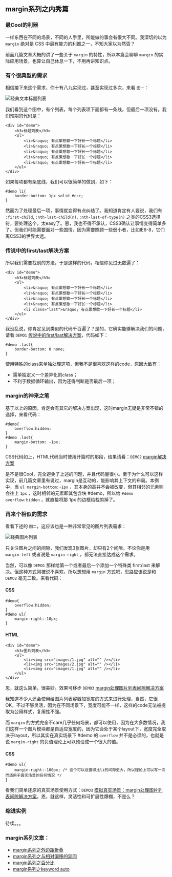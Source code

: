 ## margin系列之内秀篇

### 最Cool的利器

一样东西在不同的场景，不同的人手里，所能做的事会有很大不同。我深切的以为 `margin` 绝对是 CSS 中最有能力的利器之一，不知大家以为然否？

前面几篇文章大概的讲了一些关于 `margin` 的特性，所以本篇会聊聊 `margin` 的实际应用场景，也算让自己休息一下，不用再讲知识点。

### 有个很典型的需求

<!--more-->

相信接下来这个需求，你十有八九实现过，甚至实现过多次，来看 `图一`：

![经典文本标题列表](http://demo.doyoe.com/css/margin/images/text-list.png)

我们看到这个图中，有个列表，每个列表项下面都有一条线，但最后一项没有。我们预期的代码是：

    <div id="demo">
        <h3>标题列表</h3>
        <ul>
            <li>&raquo; 有点累想歇一下好长一个标题</li>
            <li>&raquo; 有点累想歇一下好长一个标题</li>
            <li>&raquo; 有点累想歇一下好长一个标题</li>
            <li>&raquo; 有点累想歇一下好长一个标题</li>
            <li>&raquo; 有点累想歇一下好长一个标题</li>
        </ul>
    </div>

如果每项都有条底线，我们可以很简单的做到，如下：

    #demo li{
        border-bottom: 1px solid #ccc;
    }

然而为了处理最后一项，事情就变得有点纠结了。我知道肯定有人要说，我们有 `:first-child`, `:nth-last-child(n)`, `:nth-last-of-type(n)` 之类的CSS3选择符，要处理这个，太easy了。恩，我也不得不承认，CSS3确认让事情变得简单多了。但我们可能需要面对一些国情，因为需要照顾一些弱小者，比如IE6-8，它们离CSS3的世界太远。

### 传说中的first/last解决方案

所以我们需要找别的方法，于是这样的代码，相信你见过无数遍了：

    <div id="demo">
        <h3>标题列表</h3>
        <ul>
            <li>&raquo; 有点累想歇一下好长一个标题</li>
            <li>&raquo; 有点累想歇一下好长一个标题</li>
            <li>&raquo; 有点累想歇一下好长一个标题</li>
            <li>&raquo; 有点累想歇一下好长一个标题</li>
            <li class="last">&raquo; 有点累想歇一下好长一个标题</li>
        </ul>
    </div>

我没乱说，你肯定见到类似的代码千百遍了？是的，它确实能够解决我们的问题，请看 `DEMO1` [传说中的first/last解决方案](http://demo.doyoe.com/css/margin/text-list-add-class-solution.htm)，代码如下：
	
	#demo .last{
        border-bottom: 0 none;
    }

使用特殊的class来单独处理这项，但我不是很喜欢这样的code，原因大致有：

* 需单独定义一个差异化的class；
* 不利于数据循环输出，因为还得判断是否最后一项；

### margin的神来之笔

基于以上的原因，肯定会有其它的解决方案出现，这时margin无疑是非常不错的选择，来看代码：

	#demo{
        overflow:hidden;
    }
    #demo .last{
        margin-bottom: -1px;
    }

CSS代码如上，HTML代码当时使用开篇时的那段，结果请看：`DEMO2` [margin解决方案](http://demo.doyoe.com/css/margin/text-list.htm)

是不是很Cool，完全避免了上述的问题，并且代码量很小。至于为什么可以这样实现，前几篇文章里有说过，margin是互动的，能影响其上下文的布局。本例中，当 `ul margin-bottom:-1px` ，其本身的高并不会被改变，但其相邻的元素则会往上 `1px` ，这时相邻的元素即其包含块 #demo，所以给 `#demo overflow:hidden` ，就直接将那 1px 的边框给裁剪掉了。

### 再来个相似的需求

看看下述的 `图二`，这应该也是一种非常常见的图片列表需求：

![经典图片列表](http://demo.doyoe.com/css/margin/images/img-list.png)

只关注图片之间的间隙，我们发现3张图片，却只有2个间隙。不论你是用 `margin-left` 或者说是 `margin-right` ，都无法直接达成这个需求。

当然，可以像 `DEMO1` 那样给第一个或者最后一个添加一个特殊类 first/last 来解决。但这种方式刚被说不喜欢，所以想想用 `margin` 方式吧，思路应该说是和 `DEMO2` 毫无二致。来看代码：

#### CSS

	#demo{
        overflow:hidden;
    }
    #demo ul{
        margin-right:-10px;
    }

#### HTML

    <div id="demo">
        <h3>图片列表</h3>
		<ul>
            <li><img src="images/1.jpg" alt="" /></li>
            <li><img src="images/2.jpg" alt="" /></li>
            <li><img src="images/1.jpg" alt="" /></li>
        </ul>
    </div>

恩，就这么简单，很美妙。效果可移步 `DEMO3` [margin处理图片列表间隙解决方案](http://demo.doyoe.com/css/margin/img-list.htm)

我知道不少人还会使用给图片列表容器加宽度的方式来进行处理，当然，它很OK，不过不够灵活，因为在不同场景下，宽度可能不一样，这样的code无法被提取为公用样式，复用性不强。

而 `margin` 的方式完全不care几乎任何场景，都可以使用，因为在大多数情况，我们这样一个图片模块都是自适应宽度的，因为它会处于某个layout下，宽度完全取决于layout，所以其实在真实场景下 #demo 的 `overflow` 并不是必须的，也就是说 `margin-right` 的负值理论上可以预设成一个很大的值。

#### CSS

    #demo ul{
        margin-right:-100px; /* 这个可以设置得比li的间隙更大，所以理论上可以写一次而适用于真实场景的任何情况 */
    }

看我们简单还原的真实场景使用方式：`DEMO3` [模拟真实场景：margin处理图片列表间隙解决方案](http://demo.doyoe.com/css/margin/img-list-2.htm)。恩，就这样，灵活性和可扩展性爆棚，不是么？

### 缩进实例



待续。。。


### margin系列文章：

* [margin系列之外边距折叠](http://blog.doyoe.com/~posts/css/2013-12-04-margin%E7%B3%BB%E5%88%97%E4%B9%8B%E5%A4%96%E8%BE%B9%E8%B7%9D%E6%8A%98%E5%8F%A0.md)
* [margin系列之与相对偏移的异同](http://blog.doyoe.com/~posts/css/2013-12-02-margin%E7%B3%BB%E5%88%97%E4%B9%8B%E4%B8%8E%E7%9B%B8%E5%AF%B9%E5%81%8F%E7%A7%BB%E7%9A%84%E5%BC%82%E5%90%8C.md)
* [margin系列之百分比](http://blog.doyoe.com/~posts/css/2013-11-30-margin%E7%B3%BB%E5%88%97%E4%B9%8B%E7%99%BE%E5%88%86%E6%AF%94.md)
* [margin系列之keyword auto](http://blog.doyoe.com/~posts/css/2013-11-29-margin%E7%B3%BB%E5%88%97%E4%B9%8Bkeyword%20auto.md)